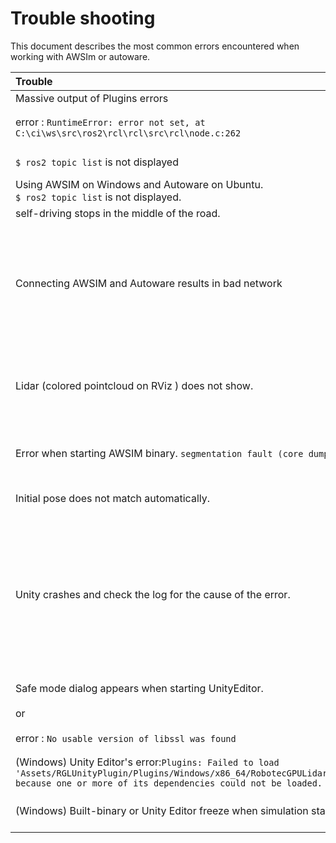 # Trouble shooting

This document describes the most common errors encountered when working with AWSIm or autoware.

|Trouble|Solution|
|:--|:--|
|Massive output of Plugins errors|`git clone` the AWSIM repository again|
|error : `RuntimeError: error not set, at C:\ci\ws\src\ros2\rcl\rcl\src\rcl\node.c:262`|Set up environment variables and config around ROS2 correctly. For example:<br> - Environment variables<br> - `cyclonedds_config.xml`<br>
|`$ ros2 topic list` is not displayed|- your machine `ROS_DOMAIN_ID` is different<br>- `ROS2` is not sourced|
|Using AWSIM on Windows and Autoware on Ubuntu. <br> `$ ros2 topic list` is not displayed.|Allow the communication in Windows Firewall|
|self-driving stops in the middle of the road.|Check if your map data is correct (PointCloud, VectorMap, 3D fbx models)|
|Connecting AWSIM and Autoware results in bad network|Make ros local host-only. Include the following in the .bashrc (The password will be requested at terminal startup after OS startup.) <br><br> `export ROS_LOCALHOST_ONLY=1`<br>`export RMW_IMPLEMENTATION=rmw_cyclonedds_cpp`<br><br>`if [ ! -e /tmp/cycloneDDS_configured ]; then`<br>`sudo sysctl -w net.core.rmem_max=2147483647`<br>`sudo ip link set lo multicast on`<br>`touch /tmp/cycloneDDS_configured`<br>`fi`|
|Lidar (colored pointcloud on RViz ) does not show. |Reduce processing load by following command. This can only be applied to Autoware's `awsim-stable` branch. <br><br> `cd <path_to_your_autoware_folder>`<br>`wget "https://drive.google.com/uc?export=download&id=11mkwfg-OaXIp3Z5c3R58Pob3butKwE1Z" -O patch.sh`<br>`bash patch.sh && rm patch.sh`|
|Error when starting AWSIM binary. `segmentation fault (core dumped)`| - Check if yourNvidia drivers or Vulkan API are installed correctly<br> - When building binary please pay attantion whether the `Graphic Jobs` option in `Player Settings` is disabled. It should be disabled since it may produce segmentation fault errors. Please check [forum](https://forum.unity.com/threads/segmentation-fault-core-dumped-in-standalone-app-but-not-in-editor.1226610/) for more details. |
|Initial pose does not match automatically. |Set initial pose manually. <br>![](Image_Initial_0.png)<br>![](Image_Initial_1.png)|
|Unity crashes and check the log for the cause of the error.|**Editor log file location**<br>Windows :<br> `C:\Users\username\AppData\Local\Unity\Editor\Editor.log`<br>Linux :<br> `~/.config/unity3d/.Editor.log` <br><br> **Player log file location**<br> Windows : `C:\Users\username\AppData\LocalLow\CompanyName\ProductName\output_log.txt`<br>Linux :<br>`~/.config/unity3d/CompanyName/ProductName/Player.log`<br><br>See also : [Unity Documentation - Log Files](https://docs.unity3d.com/2021.1/Documentation/Manual/LogFiles.html)|
|Safe mode dialog appears when starting UnityEditor. <br><br> or <br><br> error : `No usable version of libssl was found`|1. download libssl <br> `$ wget http://security.ubuntu.com/ubuntu/pool/main/o/openssl1.0/libssl1.0.0_1.0.2n-1ubuntu5.11_amd64.deb` <br><br> 2. install <br> `sudo dpkg -i libssl1.0.0_1.0.2n-1ubuntu5.11_amd64.deb`|
|(Windows) Unity Editor's error:`Plugins: Failed to load 'Assets/RGLUnityPlugin/Plugins/Windows/x86_64/RobotecGPULidar.dll' because one or more of its dependencies could not be loaded.`|Install [Microsoft Visual C++ Redistributable packages for Visual Studio 2015, 2017, 2019, and 2022](https://learn.microsoft.com/en-us/cpp/windows/latest-supported-vc-redist?view=msvc-170#visual-studio-2015-2017-2019-and-2022) (X64 Architecture)|
|(Windows) Built-binary or Unity Editor freeze when simulation started|Update/Install latest NIC(NetworkInterfaceCard) drivers for your PC.<br>Especially, if you can find latest drivers provided by chip vendors for the interfaces (not by Microsoft), we recommend vendors' drivers.|
